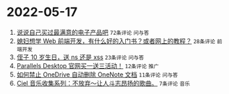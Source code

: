 # 2022-05-17

1. [说说自己买过最满意的电子产品吧](https://www.v2ex.com/t/853340) `72条评论` `问与答`
1. [媳妇想学 Web 前端开发，有什么好的入门书？或者网上的教程？](https://www.v2ex.com/t/853341) `28条评论` `前端开发`
1. [侄子 10 岁生日，送 ns 还是 xss](https://www.v2ex.com/t/853342) `23条评论` `问与答`
1. [Parallels Desktop 官网买一送三活动！](https://www.v2ex.com/t/853336) `12条评论` `推广`
1. [如何禁止 OneDrive 自动删除 OneNote 文档](https://www.v2ex.com/t/853337) `11条评论` `问与答`
1. [Ciel 音乐收集系列：不放弃～让人斗志昂扬的歌曲。](https://www.v2ex.com/t/853335) `7条评论` `音乐`

